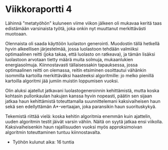 # Viikkoraportti 4

Lähinnä "metatyöhön" kuluneen viime viikon jälkeen oli mukavaa keritä taas edistämään varsinaista työtä, joka onkin nyt muuttanut merkittävästi muotoaan.

Olennaista oli saada käyttöön luolaston generointi. Muodostin tällä hetkellä hyvin alkeellisen järjestelmää, jossa luolastoon tehdään valmiiksi optimaalinen reitti (joka takaa, että luolasto on ratkeava), ja tämän lisäksi luolastoon arvotaan tietty määrä muita solmuja, mukaanlukien energiasolmuja. Kiinnostavasti tällaisessakin tapauksessa, jossa optimaalinen reitti on olemassa, reitin etsiminen osoittautui vähänkin isommilla kartoilla merkittäväksi haasteeksi algoritmille: jo melko pienillä kartoilla algoritmi jää jumiin muistin loppumisen vuoksi.

Olin aluksi ajatellut jatkavani luolastogeneroinnin kehittämistä, mutta koska kohtasin pullonkaulan hakujen kanssa hyvin nopeasti, päätin sen sijaan jatkaa haun kehittämistä toteuttamalla suunnittelemani kaksivaiheisen haun sekä sen edellyttämän A*-vertaajan, joka paransikin haun suorituskykyä.

Tekemistä riittää vielä: koska kehitin algoritmia enemmän kuin ajattelin, uuden algoritmin testit jäivät varsin vähiin. Näitä on syytä jatkaa ensi viikolla. Kaksivaiheisenkin haun rajallisuuden vuoksi myös approksimoivan algoritmin toteuttaminen tuntuu kiinnostavalta.

* Työhön kulunut aika: 16 tuntia